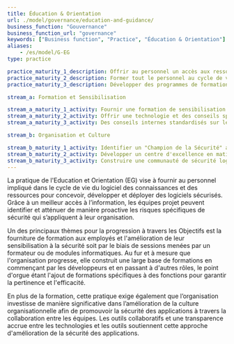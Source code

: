```yaml
---
title: Éducation & Orientation
url: ./model/governance/education-and-guidance/
business_function: "Gouvernance"
business_function_url: "governance"
keywords: ["Business function", "Practice", "Éducation & Orientation"]
aliases:
    - /es/model/G-EG
type: practice

practice_maturity_1_description: Offrir au personnel un accès aux ressources autour des thèmes du développement et du déploiement sécurisés.
practice_maturity_2_description: Former tout le personnel au cycle de vie logiciel avec des conseils spécifiques selon les rôles et les technologies lors du développement sécurisé.
practice_maturity_3_description: Développer des programmes de formation internes auxquels contribuent des développeurs de différentes équipes.

stream_a: Formation et Sensibilisation

stream_a_maturity_1_activity: Fournir une formation de sensibilisation à la sécurité à tous les employés impliqués dans le développement de logiciels
stream_a_maturity_2_activity: Offrir une technologie et des conseils spécifiques aux rôles, y compris des nuances de sécurité pour chaque langue et plate-forme
stream_a_maturity_3_activity: Des conseils internes standardisés sur les normes de développement de sécurité logicielle de l’entreprise.

stream_b: Organisation et Culture

stream_b_maturity_1_activity: Identifier un "Champion de la Sécurité" au sein de chaque équipe de développement.
stream_b_maturity_2_activity: Développer un centre d'excellence en matière de sécurité logicielle qui favorise le leadership par la pensée parmi les développeurs et les architectes.
stream_b_maturity_3_activity: Construire une communauté de sécurité logicielle incluant toutes les personnes de l'organisation impliquées dans la sécurité des logiciels.
---
```


La pratique de l'Education et Orientation (EG) vise à fournir au personnel impliqué dans le cycle de vie du logiciel des connaissances et des ressources pour concevoir, développer et déployer des logiciels sécurisés. Grâce à un meilleur accès à l’information, les équipes projet peuvent identifier et atténuer de manière proactive les risques spécifiques de sécurité qui s’appliquent à leur organisation.

Un des principaux thèmes pour la progression à travers les Objectifs est la fourniture de formation aux employés et l'amélioration de leur sensibilisation à la sécurité soit par le biais de sessions menées par un formateur ou de modules informatiques. Au fur et à mesure que l'organisation progresse, elle construit une large base de formations en commençant par les développeurs et en passant à d'autres rôles, le point d'orgue étant l'ajout de formations spécifiques à des fonctions pour garantir la pertinence et l'efficacité.

En plus de la formation, cette pratique exige également que l’organisation investisse de manière significative dans l’amélioration de la culture organisationnelle afin de promouvoir la sécurité des applications à travers la collaboration entre les équipes. Les outils collaboratifs et une transparence accrue entre les technologies et les outils soutiennent cette approche d'amélioration de la sécurité des applications.

